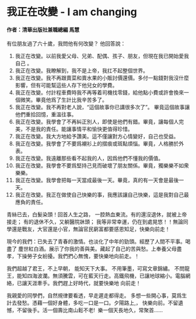# 我正在改變 - I am changing

#### 作者：清華出版社兼職總編 馬慧

有位朋友過了六十歲，我問他有何改變？  他回答說：  
<!--more-->
1. 我正在改變。以前我愛父母、兄弟、配偶、孩子、朋友，但現在我已開始愛我自己 。
2. 我正在改變。我瞭解到，我不是上帝，我扛不起整個世界。
3. 我正在改變。我不再跟賣菜和賣水果的小販討價還價。多付一點錢對我沒什麼影響，但有可能幫這些人存下他兒女的學費。
4. 我正在改變。付計程車費時我不再等着司機找零錢，給他點小費或許會換來一個微笑。畢竟他爲了生計比我辛苦多了。
5. 我正在改變。我不再對老人說，“這個故事你已講很多次了”。 畢竟這個故事讓他們重拾回憶，重溫往事。
6. 我正在改變。我學會了不再糾正別人，即使是他們有錯。畢竟，讓每個人完美，不是我的責任。能讓事情平和愉快更值得珍惜。
7. 我正在改變。我大方地給予讚美。這不僅讓對方心情變好，自己也受益。         
8. 我正在改變。我學會了不要爲襯衫上的摺痕或斑點煩惱。畢竟，人格勝於外表。
9. 我正在改變。我遠離那些看不起我的人，因爲他們不懂我的價值。
10. 我正在改變。我學會不要爲堅持己見而破壞了朋友關係。畢竟，獨樂樂不如衆樂樂。
11. 我正在改變。我學會把每一天當成最後一天。畢竟，真的有一天會是最後一天。
12. 我正在改變。我正在做使自己快樂的事，我應該讓自己快樂，這是我對自己最應負的責任。

青絲已去，白髮染頭！回首人生之路， 一腔熱血東流。有的還沒退休，就被上帝接走； 有的退休不久，又躺醫院牀頭； 我等非常幸運，仍在到處晃悠！！無論同學還是戰友，大官還是小官，無論官民窮富都要感恩知足，快樂向前走！

現今的我們：已失去了青春的激情。也淡化了中年的勁頭。經歷了人間不平事。喝盡了 塵世紅白酒。展示了你我的善與美。藏起了自己的苦與愁。上奉養父母盡孝，下操勞子女紛擾。我們捫心無愧，要快樂地向前走。！

我們超越了君王，不上早朝， 能知天下大事。 不用筆墨，可寫文章錦繡。 不問龍王，能知四海波瀾。無須騰雲，可在藍天行走。高鐵飛機，已讓地球縮小。電腦網絡，已讓天涯牽手。我們趕上好時代，就要快樂地 向前走！ 

我親愛的同學們，自然規律要看透，早走遲走都得走。 多想一些開心事，莫爲生計去發愁。憑藉一個好身體，多吃一口是一口。夕陽路上,， 快樂向前。不留遺憾，不留後手。活一個壽比南山鬆不老!  樂一個天長地久，常聚首……

